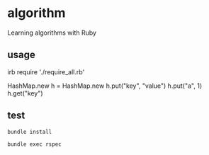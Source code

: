 # algorithm
Learning algorithms with Ruby

## usage
irb
require './require_all.rb'

HashMap.new
h = HashMap.new
h.put("key", "value")
h.put("a", 1)
h.get("key")

## test
`bundle install`

`bundle exec rspec`
